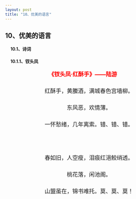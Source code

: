 ```yaml
---
layout: post
title: "10、优美的语言"
---
```


## 10、优美的语言

#### &emsp; 10.1、诗词 <br> 

#### &emsp; 10.1.1、钗头凤 <br> 
<div style="text-align: center; line-height: 1.5; font-size: 18px;">
    <strong style="color: red;">《钗头凤·红酥手》——陆游</strong><br>
    <div style="white-space: pre-wrap;">
        红酥手，黄縢酒，满城春色宫墙柳。<br>
        东风恶，欢情薄。<br>
        一怀愁绪，几年离索。错、错、错。<br>
        <br>
        春如旧，人空瘦，泪痕红浥鲛绡透。<br>
        桃花落，闲池阁。<br>
        山盟虽在，锦书难托。莫、莫、莫！
    </div>
</div>

